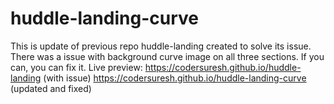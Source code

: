 # huddle-landing-curve
This is update of previous repo huddle-landing created to solve its issue. There was a issue with background curve image on all three sections. If you can, you can fix it.
Live preview: https://codersuresh.github.io/huddle-landing (with issue)
              https://codersuresh.github.io/huddle-landing-curve (updated and fixed)
